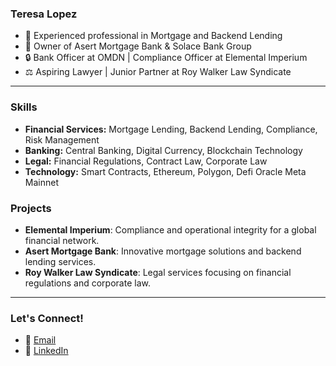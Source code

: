 ### Teresa Lopez

- 🏦 Experienced professional in Mortgage and Backend Lending
- 💼 Owner of Asert Mortgage Bank & Solace Bank Group
- 🔒 Bank Officer at OMDN | Compliance Officer at Elemental Imperium
- ⚖️ Aspiring Lawyer | Junior Partner at Roy Walker Law Syndicate

---

### Skills

- **Financial Services:** Mortgage Lending, Backend Lending, Compliance, Risk Management
- **Banking:** Central Banking, Digital Currency, Blockchain Technology
- **Legal:** Financial Regulations, Contract Law, Corporate Law
- **Technology:** Smart Contracts, Ethereum, Polygon, Defi Oracle Meta Mainnet

### Projects

- **Elemental Imperium**: Compliance and operational integrity for a global financial network.
- **Asert Mortgage Bank**: Innovative mortgage solutions and backend lending services.
- **Roy Walker Law Syndicate**: Legal services focusing on financial regulations and corporate law.

---

### Let's Connect!

- 📧 [Email](mailto:teresalopez@example.com)
- 💼 [LinkedIn](https://www.linkedin.com/in/teresalopez)
